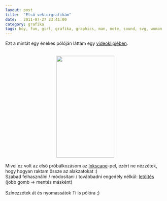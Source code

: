 ```yaml
---
layout: post
title:  "Első vektorgrafikám"
date:   2011-07-27 23:41:00
category: grafika
tags: boy, fun, girl, grafika, graphics, man, note, sound, svg, woman
---
```


Ezt a mintát egy énekes pólóján láttam egy&nbsp;<a href="http://youtu.be/EkHTsc9PU2A">videoklipjében</a>.<br />
<br />
<div class="separator" style="clear: both; text-align: center;">
</div>
<div class="separator" style="clear: both; text-align: center;">
<a href="http://dl.dropbox.com/u/3092188/blog/2011.07/drawing.png" imageanchor="1" style="margin-left: 1em; margin-right: 1em;"><img border="0" height="320" src="http://dl.dropbox.com/u/3092188/blog/2011.07/drawing.png" width="182" /></a></div>
<br />
Mivel ez volt az első próbálkozásom az <a href="http://inkscape.org/">Inkscape</a>-pel, ezért ne nézzétek, hogy hogyan raktam össze az alakzatokat :)<br />
Szabad felhasználni / módosítani / továbbadni engedély nélkül: <a href="http://dl.dropbox.com/u/3092188/blog/2011.07/drawing.svg">letöltés</a> (jobb gomb -&gt; mentés másként)<br />
<br />
Színezzétek át és nyomassátok Ti is pólóra ;)
